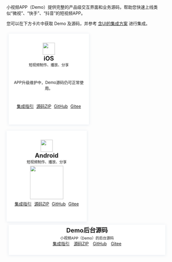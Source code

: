 <style>
.markdown-text-box table th,.markdown-text-box table td{
    text-align: center;
}
/*后台源码的卡片*/
.preview-demo-section .preview-demo-item-cloud {
    display: inline-block;
    width: 489px;
    height: 100px;
    background: #fff;
    box-shadow: 0 1px 8px 0 rgb(156 175 204 / 25%);
    border-radius: 1px;
    text-align: center;
    padding: 0 15px;
    margin: 0px 13px 10px 7px;
    vertical-align: top;
}
/*标题距离卡片上方的尺寸*/
.preview-demo-section .preview-demo-item-cloud .demo-item-header {
    margin-top: 3px;
}

/*小卡片*/
.preview-demo-section .preview-demo-item {
    display: inline-block;
    width: 236px;
    height: 300px;
    background: #fff;
    box-shadow: 0 1px 8px 0 rgb(156 175 204 / 25%);
    border-radius: 1px;
    text-align: center;
    padding: 0 15px;
    margin: 10px 13px 10px 7px;
    vertical-align: top;
}
/*顶部icon距离卡片上方的尺寸*/
.preview-demo-section .preview-demo-item .demo-item-header {
    margin-top: 30px;
}
/*卡片文字描述字体大小，如web：功能演示·示例代码*/
.preview-demo-section .preview-demo-item .demo-item-desc {
    font-size: 12px;
}
/*iOS升级维护说明*/
.preview-demo-section .preview-demo-item .demo-item-desc-2 {
    font-size: 13px;
		text-align: center;
		margin-top: 40px;
}
/*Android底部链接*/
.preview-demo-section .preview-demo-item .demo-item-link {
    font-size: 14px;
	 margin-top: 5px;
	 		white-space: nowrap;
}
/*iOS底部链接*/
.preview-demo-section .preview-demo-item .demo-item-link-2 {
    font-size: 14px;
	  margin-top: 40px;
		white-space: nowrap;
}
/*卡片标题*/
.preview-demo-section .preview-demo-item .demo-item-platform {
    font-size: 20px;
    font-weight: bold;
}
/*卡片顶部icon和标题的距离
.preview-demo-section .preview-demo-item .demo-logo-wrapper {
    line-height: 1;
}
/*顶部icon图标大小*/
.preview-demo-section .preview-demo-item .demo-item-header img {
    box-shadow: none;
    width: 40px;
    height: 40px;
}
/*底部二维码的距离上方位置*/
.preview-demo-section .preview-demo-item.style-qrcode .demo-item-download {
    margin-top: 5px;
}
/*底部二维码大小*/
.preview-demo-section .preview-demo-item .demo-item-download img {
    box-shadow: none;
    width: 110px;
    height: 110px;
}

</style>
小视频APP（Demo）提供完整的产品级交互界面和业务源码，帮助您快速上线类似“微视”、“快手”、“抖音”的短视频APP。

您可以在下方卡片中获取 Demo 及源码，并参考 [含UI的集成方案](https://cloud.tencent.com/document/product/584/15540) 进行集成。

<div class="preview-demo-section" id="demo-card">
	 <div class="preview-demo-item style-qrcode">
        <div class="demo-item-header">
            <div class="demo-logo-wrapper">
                <img src="https://qcloudimg.tencent-cloud.cn/raw/36154dc8bb7c93826dbdc6fdcec4e194.svg" data-nonescope="true">
            </div>
            <div class="demo-item-platform">iOS</div>
        </div>
        <div class="demo-item-desc">
           短视频制作、播放、分享
        </div>
        <div class="demo-item-desc-2">
            APP升级维护中，Demo源码仍可正常使用。
        </div>
				<div class="demo-item-link-2">
					<a href="https://cloud.tencent.com/document/product/584/15540">集成指引</a>
				<a  style="margin-left: 5px;" href="https://liteav.sdk.qcloud.com/download/ugc/TXXiaoShiPinDemo_ios.zip">源码ZIP</a>
				 <a style="margin-left: 5px;" href="https://github.com/tencentyun/UGSVSDK">GitHub</a>
				 <a style="margin-left: 5px;" href="https://gitee.com/cloudtencent/UGSVSDK">Gitee</a>
				  </div>
    </div>
    <div class="preview-demo-item style-qrcode" style="margin-left:0">
        <div class="demo-item-header">
            <div class="demo-logo-wrapper">
                <img src="https://qcloudimg.tencent-cloud.cn/raw/53be7f245c4d11d3aefcb6dc53918757.svg" data-nonescope="true">
            </div>
            <div class="demo-item-platform">Android</div>
        </div>
        <div class="demo-item-desc">
             短视频制作、播放、分享
        </div>
        <div class="demo-item-download">
            <img src="https://main.qcloudimg.com/raw/6790ddaf4ffe4afd0ceb96b309a16496.png">
        </div>
					<div class="demo-item-link">
					  	<a href="https://cloud.tencent.com/document/product/584/15540">集成指引</a>
				<a style="margin-left: 5px;" href="https://liteav.sdk.qcloud.com/download/ugc/XiaoShiPin_Professional_Android.zip">源码ZIP</a>
				 <a style="margin-left: 5px;" href="https://github.com/tencentyun/UGSVSDK">GitHub</a>
				 	 <a style="margin-left: 5px;" href="https://gitee.com/cloudtencent/UGSVSDK">Gitee</a>
        </div>
				 </div>		
    </div>
    </div>
</div>  

<div class="preview-demo-section" id="demo-card">
	 <div class="preview-demo-item-cloud">
	 <div class="demo-item-header">
            <a style="font-size: 20px;font-weight: bold;">Demo后台源码</a>
</div>
	 <div class="demo-item-header">
 <a style="font-size: 12px;">小视频APP（Demo）的后台源码</a>
 </div>
       	<a href="https://cloud.tencent.com/document/product/584/15540">集成指引</a>
				<a style="margin-left: 10px;" href="https://liteav.sdk.qcloud.com/download/ugc/vod-xiaoshipin-server-master.zip">源码ZIP</a>
				 <a style="margin-left: 10px;" href="https://github.com/tencentyun/vod-xiaoshipin-server">GitHub</a>
				 <a style="margin-left: 10px;" href="https://gitee.com/cloudtencent/vod-xiaoshipin-server">Gitee</a>
      </div>
	     </div>
</div>  
	 
